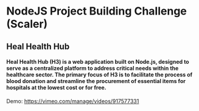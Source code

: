 # NodeJS Project Building Challenge (Scaler)

## Heal Health Hub
#### Heal Health Hub (H3) is a web application built on Node.js, designed to serve as a centralized platform to address critical needs within the healthcare sector. The primary focus of H3 is to facilitate the process of blood donation and streamline the procurement of essential items for hospitals at the lowest cost or for free.

Demo:
https://vimeo.com/manage/videos/917577331
